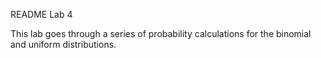 README Lab 4

This lab goes through a series of probability calculations for the binomial and uniform distributions.
